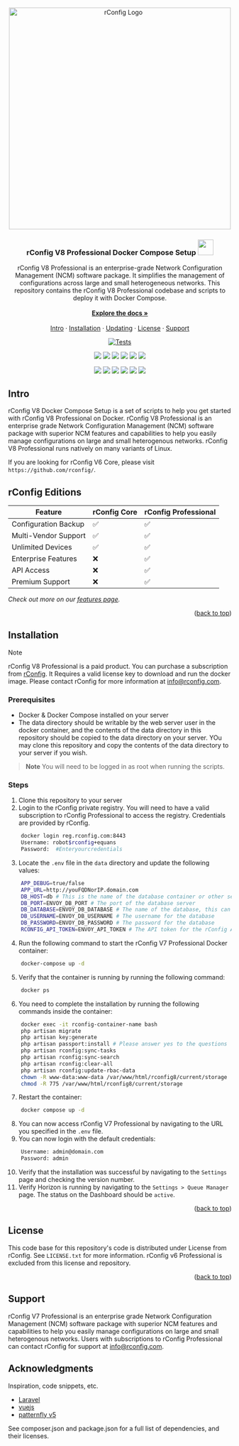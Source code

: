 <!-- References:
https://www.twilio.com/blog/get-started-docker-laravel
https://laravel-for-newbie.kejyun.com/en/advanced/scheduling/docker/
https://github.com/mohammadain/laravel-docker-cron/blob/master/Dockerfile
-->

<a name="readme-top"></a>

<!-- PROJECT LOGO -->
<br />
<div align="center">
  <a href="https://github.com/rconfig/rconfig">
    <img src="https://portal.rconfig.com/images/rconfig-logos/rConfig-logo-and-icon/rconfig_logo_and_icon_with_strapline_gradient.png" alt="rConfig Logo" width="500"/>
  </a>

  <h3 align="center">
    rConfig V8 Professional Docker Compose Setup
    <img src="https://cdn.jsdelivr.net/gh/devicons/devicon/icons/docker/docker-original.svg" width="35" height="35" />
  </h3>

  <p align="center">
    rConfig V8 Professional is an enterprise-grade Network Configuration Management (NCM) software package. It simplifies the management of configurations across large and small heterogeneous networks. This repository contains the rConfig V8 Professional codebase and scripts to deploy it with Docker Compose.
    <br /><br />
    <a href="https://docs.rconfig.com"><strong>Explore the docs »</strong></a>
    <br /><br />
    <a href="#intro">Intro</a> ·
    <a href="#setup">Installation</a> ·
    <a href="#update">Updating</a> ·
    <a href="#license">License</a> ·
    <a href="#support">Support</a>
  </p>

  <!-- Badges -->
  [![Tests](https://github.com/eliashaeussler/typo3-badges/actions/workflows/tests.yaml/badge.svg)](https://github.com/eliashaeussler/typo3-badges/actions/workflows/tests.yaml)
  <!-- Technologies -->
  <p>
    <!-- Backend & Docker -->
    <img src="https://img.shields.io/badge/-Docker-2496ED?logo=docker&logoColor=white&style=flat" />
    <img src="https://img.shields.io/badge/-PHP-777BB4?logo=php&logoColor=white&style=flat" />
    <img src="https://img.shields.io/badge/-Laravel-FF2D20?logo=laravel&logoColor=white&style=flat" />
    <img src="https://img.shields.io/badge/-Composer-2F4F4F?logo=composer&logoColor=white&style=flat" />
    <img src="https://img.shields.io/badge/-MySQL-4479A1?logo=mysql&logoColor=white&style=flat" />
    <img src="https://img.shields.io/badge/-Redis-DC382D?logo=redis&logoColor=white&style=flat" />
  </p>

  <p>
    <!-- Frontend -->
    <img src="https://img.shields.io/badge/-Vue3-4FC08D?logo=vue.js&logoColor=white&style=flat" />
    <img src="https://img.shields.io/badge/-ViteJs-6e37a0?logo=vite&logoColor=white&style=flat" />
    <img src="https://img.shields.io/badge/-PatternFly-004285?logo=patternfly&logoColor=white&style=flat" />
    <img src="https://img.shields.io/badge/-Node.js-339933?logo=node.js&logoColor=white&style=flat" />
    <img src="https://img.shields.io/badge/-npm-CB3837?logo=npm&logoColor=white&style=flat" />
    <img src="https://img.shields.io/badge/-Yarn-2C8EBB?logo=yarn&logoColor=white&style=flat" />
  </p>
</div>

<a name="intro"></a>


## Intro

rConfig V8 Docker Compose Setup is a set of scripts to help you get started with rConfig V8 Professional on Docker. rConfig V8 Professional is an enterprise grade Network Configuration Management (NCM) software package with superior NCM features and capabilities to help you easily manage configurations on large and small heterogenous networks. rConfig V8 Professional runs natively on many variants of Linux.

If you are looking for rConfig V6 Core, please visit `https://github.com/rconfig/`.

## rConfig Editions

| Feature              | rConfig Core        | rConfig Professional |
|----------------------|---------------------|----------------------|
| Configuration Backup | :white_check_mark:  | :white_check_mark:   |
| Multi-Vendor Support | :white_check_mark:  | :white_check_mark:   |
| Unlimited Devices | :white_check_mark:  | :white_check_mark:   |
| Enterprise Features  | :x:                 | :white_check_mark:   |
| API Access           | :x:                 | :white_check_mark:   |
| Premium Support      | :x:                 | :white_check_mark:   |

_Check out more on our [features page](https://www.rconfig.com/pricing#full-features)._

<p align="right">(<a href="#readme-top">back to top</a>)</p>

<!-- Installation -->

<a name="setup"></a>

## Installation
 
> [!NOTE]  
> rConfig V8 Professional is a paid product. You can purchase a subscription from [rConfig](https://www.rconfig.com/pricing). It Requires a valid license key to download and 
run the docker image. Please contact rConfig for more information at [info@rconfig.com](mailto:info@rconfig.com).

### Prerequisites

- Docker & Docker Compose installed on your server
- The data directory should be writable by the web server user in the docker container, and the contents of the data directory in this repository should be copied to the data directory on your server. YOu may clone this repository and copy the contents of the data directory to your server if you wish.

> **Note**
> You will need to be logged in as root when running the scripts.

### Steps

1. Clone this repository to your server
2. Login to the rConfig private registry. You will need to have a valid subscription to rConfig Professional to access the registry. Credentials are provided by rConfig.

```sh
    docker login reg.rconfig.com:8443
    Username: robot$rconfig+equans
    Password:  #Enteryourcredentials
```
 
3. Locate the `.env` file in the `data` directory and update the following values:

```sh
    APP_DEBUG=true/false
    APP_URL=http://youFQDNorIP.domain.com
    DB_HOST=db # This is the name of the database container or other server if you are using an external database
    DB_PORT=ENVOY_DB_PORT # The port of the database server
    DB_DATABASE=ENVOY_DB_DATABASE # The name of the database, this can be anything if you are creating a new database
    DB_USERNAME=ENVOY_DB_USERNAME # The username for the database
    DB_PASSWORD=ENVOY_DB_PASSWORD # The password for the database
    RCONFIG_API_TOKEN=ENVOY_API_TOKEN # The API token for the rConfig API
```

4. Run the following command to start the rConfig V7 Professional Docker container:

```sh
    docker-compose up -d
```

5. Verify that the container is running by running the following command:

```sh
    docker ps
```

6. You need to complete the installation by running the following commands inside the container:

```sh
    docker exec -it rconfig-container-name bash
    php artisan migrate
    php artisan key:generate
    php artisan passport:install # Please answer yes to the questions
    php artisan rconfig:sync-tasks
    php artisan rconfig:sync-search 
    php artisan rconfig:clear-all
    php artisan rconfig:update-rbac-data  
    chown -R www-data:www-data /var/www/html/rconfig8/current/storage
    chmod -R 775 /var/www/html/rconfig8/current/storage
```

7. Restart the container:

```sh
    docker compose up -d
```

8. You can now access rConfig V7 Professional by navigating to the URL you specified in the `.env` file.
9. You can now login with the default credentials:

```sh
    Username: admin@domain.com
    Password: admin
```

10. Verify that the installation was successful by navigating to the `Settings` page and checking the version number.
11. Verify Horizon is running by navigating to the `Settings > Queue Manager` page. The status on the Dashboard should be `active`.


<p align="right">(<a href="#readme-top">back to top</a>)</p>

<!-- LICENSE -->

<a name="license"></a>

## License

This code base for this repository's code is distributed under License from rConfig. See `LICENSE.txt` for more information. rConfig v6 Professional is excluded from this license and repository.

<p align="right">(<a href="#readme-top">back to top</a>)</p>

<!-- https://github.com/othneildrew/Best-README-Template/blob/master/README.md -->

<a name="support"></a>

## Support

rConfig V7 Professional is an enterprise grade Network Configuration Management (NCM) software package with superior NCM features and capabilities to help you easily manage configurations on large and small heterogenous networks. Users with subscriptions to rConfig Professional can contact rConfig for support at [info@rconfig.com](mailto:support@rconfig.com).

## Acknowledgments

Inspiration, code snippets, etc.

- [Laravel](https://www.laravel.com)
- [vuejs](https://vuejs.org/)
- [patternfly v5](https://www.patternfly.org/)

See composer.json and package.json for a full list of dependencies, and their licenses.
